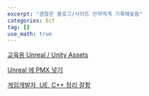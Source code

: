 ```yaml
---
excerpt: "괜찮은 블로그/사이트 안까먹게 기록해놓음"
categories: Ect
tag: []
use_math: true
---
```


[교육용 Unreal / Unity Assets](https://gameassetsfree.com/assets-ue/)

[Unreal 에 PMX 넣기](https://ballbot.tistory.com/29)

[게임개발자, UE, C++ 정리 잘함](https://hyo-ue4study.tistory.com/373?category=964791)

